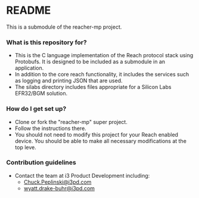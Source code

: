 # README

This is a submodule of the reacher-mp project. 

### What is this repository for?

* This is the C language implementation of the Reach protocol stack using Protobufs.  It is designed to be included as a submodule in an application.
* In addition to the core reach functionality, it includes the services such as logging and printing JSON that are used. 
* The silabs directory includes files appropriate for a Silicon Labs EFR32/BGM solution.

### How do I get set up?

* Clone or fork the "reacher-mp" super project.
* Follow the instructions there.
* You should not need to modify this project for your Reach enabled device.  You should be able to make all necessary modifications at the top leve.

### Contribution guidelines

* Contact the team at i3 Product Development including:
  * Chuck.Peplinski@i3pd.com
  * wyatt.drake-buhr@i3pd.com
